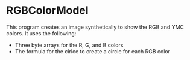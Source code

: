 # RGBColorModel
This program creates an image synthetically to show the RGB and YMC colors. It uses the following:
- Three byte arrays for the R, G, and B colors
- The formula for the cirlce to create a circle for each RGB color
